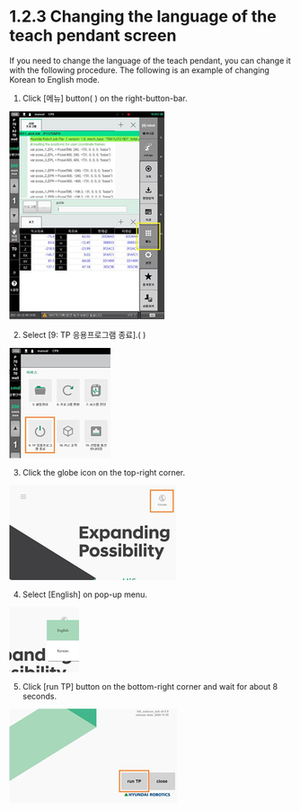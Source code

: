 # 1.2.3 Changing the language of the teach pendant screen

If you need to change the language of the teach pendant, you can change it with the following procedure. The following is an example of changing Korean to English mode.

1.	Click \[메뉴\] button\( \) on the right-button-bar.

![](../../.gitbook/assets/image%20%28291%29.png)

2.	Select \[9: TP 응용프로그램 종료\].\(  \)

![](../../.gitbook/assets/image%20%28293%29.png)

3.	Click the globe icon on the top-right corner.

![](../../.gitbook/assets/image%20%28289%29.png)

4.	Select \[English\] on pop-up menu.

![](../../.gitbook/assets/image%20%28282%29.png)

5.	Click \[run TP\] button on the bottom-right corner and wait for about 8 seconds.

![](../../.gitbook/assets/image%20%28294%29.png)



